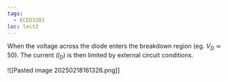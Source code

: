 ```yaml
---
tags:
  - ECED3201
loc: lect2
---
```

When the voltage across the diode enters the breakdown region (eg. $V_{D}\simeq 50$). The current ($I_{D}$) is then limited by external circuit conditions. 

![[Pasted image 20250218161326.png]]
